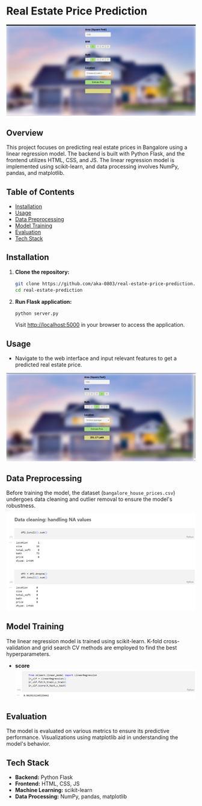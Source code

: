 # Real Estate Price Prediction
![Project Logo](https://github.com/aka-0803/real-estate-price-prediction/blob/main/images/project_img.png?raw=true)
## Overview

This project focuses on predicting real estate prices in Bangalore using a linear regression model. The backend is built with Python Flask, and the frontend utilizes HTML, CSS, and JS. The linear regression model is implemented using scikit-learn, and data processing involves NumPy, pandas, and matplotlib.

## Table of Contents

- [Installation](#installation)
- [Usage](#usage)
- [Data Preprocessing](#data-preprocessing)
- [Model Training](#model-training)
- [Evaluation](#evaluation)
- [Tech Stack](#tech-stack)

## Installation

1. **Clone the repository:**

    ```bash
    git clone https://github.com/aka-0803/real-estate-price-prediction.git
    cd real-estate-prediction
    ```

3. **Run Flask application:**

    ```bash
    python server.py
    ```

    Visit [http://localhost:5000](http://localhost:5000) in your browser to access the application.

## Usage

- Navigate to the web interface and input relevant features to get a predicted real estate price.

![Predicted Logo](https://github.com/aka-0803/real-estate-price-prediction/blob/main/images/price_predicted.png?raw=true)

## Data Preprocessing

Before training the model, the dataset (`bangalore_house_prices.csv`) undergoes data cleaning and outlier removal to ensure the model's robustness.

![data clean](https://github.com/aka-0803/real-estate-price-prediction/blob/main/images/na_val.png?raw=true)

## Model Training

The linear regression model is trained using scikit-learn. K-fold cross-validation and grid search CV methods are employed to find the best hyperparameters.
- **score**
![score](https://github.com/aka-0803/real-estate-price-prediction/blob/main/images/score.png?raw=true)

## Evaluation

The model is evaluated on various metrics to ensure its predictive performance. Visualizations using matplotlib aid in understanding the model's behavior.

## Tech Stack

- **Backend:** Python Flask
- **Frontend:** HTML, CSS, JS
- **Machine Learning:** scikit-learn
- **Data Processing:** NumPy, pandas, matplotlib
